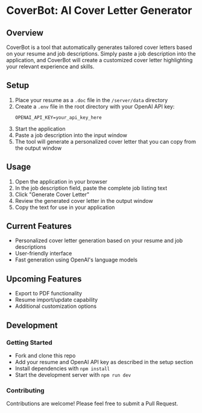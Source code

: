 # CoverBot: AI Cover Letter Generator

## Overview

CoverBot is a tool that automatically generates tailored cover letters based on your resume and job descriptions. Simply paste a job description into the application, and CoverBot will create a customized cover letter highlighting your relevant experience and skills.

## Setup

1. Place your resume as a `.doc` file in the `/server/data` directory
2. Create a `.env` file in the root directory with your OpenAI API key:
   ```
   OPENAI_API_KEY=your_api_key_here
   ```
3. Start the application
4. Paste a job description into the input window
5. The tool will generate a personalized cover letter that you can copy from the output window

## Usage

1. Open the application in your browser
2. In the job description field, paste the complete job listing text
3. Click "Generate Cover Letter"
4. Review the generated cover letter in the output window
5. Copy the text for use in your application

## Current Features

- Personalized cover letter generation based on your resume and job descriptions
- User-friendly interface
- Fast generation using OpenAI's language models

## Upcoming Features

- Export to PDF functionality
- Resume import/update capability
- Additional customization options

## Development

### Getting Started

- Fork and clone this repo
- Add your resume and OpenAI API key as described in the setup section
- Install dependencies with `npm install`
- Start the development server with `npm run dev`

### Contributing

Contributions are welcome! Please feel free to submit a Pull Request.
